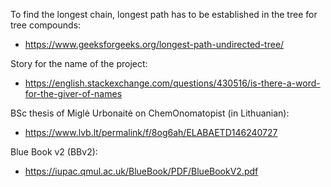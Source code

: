 To find the longest chain, longest path has to be established in the tree
for tree compounds:

* https://www.geeksforgeeks.org/longest-path-undirected-tree/

Story for the name of the project:

* https://english.stackexchange.com/questions/430516/is-there-a-word-for-the-giver-of-names

BSc thesis of Miglė Urbonaitė on ChemOnomatopist (in Lithuanian):

* https://www.lvb.lt/permalink/f/8og6ah/ELABAETD146240727

Blue Book v2 (BBv2):

* https://iupac.qmul.ac.uk/BlueBook/PDF/BlueBookV2.pdf
